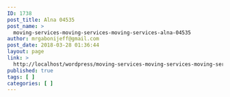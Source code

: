 ```yaml
---
ID: 1738
post_title: Alna 04535
post_name: >
  moving-services-moving-services-moving-services-alna-04535
author: mrgabonijeff@gmail.com
post_date: 2018-03-28 01:36:44
layout: page
link: >
  http://localhost/wordpress/moving-services-moving-services-moving-services-alna-04535/
published: true
tags: [ ]
categories: [ ]
---
```

